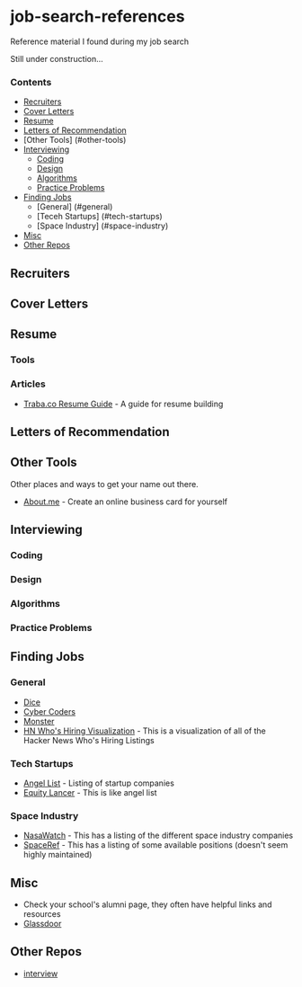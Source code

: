 job-search-references
=====================

Reference material I found during my job search

Still under construction...

### Contents

* [Recruiters](#recruiters)
* [Cover Letters](#cover-letters)
* [Resume](#resume)
* [Letters of Recommendation](#letters-of-recommendation)
* [Other Tools] (#other-tools)
* [Interviewing](#interviewing)
    * [Coding](#coding)
    * [Design](#design)
    * [Algorithms](#algorithms)
    * [Practice Problems](#practice-problems)
* [Finding Jobs](#finding-jobs)
    * [General] (#general)
    * [Teceh Startups] (#tech-startups)
    * [Space Industry] (#space-industry)
* [Misc](#misc)
* [Other Repos](#similar-github-repos)

## Recruiters

## Cover Letters

## Resume

### Tools

### Articles

* [Traba.co Resume Guide][r_guide] - A guide for resume building

[r_guide]: https://www.traba.co/resume_guide

## Letters of Recommendation

## Other Tools

Other places and ways to get your name out there.

* [About.me][ot_about] - Create an online business card for yourself

[ot_about]: https://about.me/

## Interviewing

### Coding

### Design

### Algorithms

### Practice Problems

## Finding Jobs

### General

* [Dice][j_dice]
* [Cyber Coders][j_cyber]
* [Monster][j_monster]
* [HN Who's Hiring Visualization][j_hn] - This is a visualization of all of the Hacker News Who's Hiring Listings

[J_cyber]: http://www.cybercoders.com/
[j_dice]: http://http://www.dice.com/
[j_hn]: http://gaganpreet.github.io/hn-hiring-mapped/src/web/
[j_monster]: http://www.monster.com/

### Tech Startups

* [Angel List][j_angel] - Listing of startup companies
* [Equity Lancer][j_eq] - This is like angel list

[j_angel]: https://angel.co/
[j_eq]: http://equitylancer.com/

### Space Industry

* [NasaWatch][j_nasawatch] - This has a listing of the different space industry companies
* [SpaceRef][j_spaceref] - This has a listing of some available positions (doesn't seem highly maintained)

[j_nasawatch]: http://nasawatch.com/
[j_spaceref]: http://spaceref.biz/careers/

## Misc

* Check your school's alumni page, they often have helpful links and resources
* [Glassdoor][m_glassdoor]

[m_glassdoor]: http://www.glassdoor.com/index.htm

## Other Repos

* [interview][rep_and]

[rep_and]: https://github.com/andreis/interview
